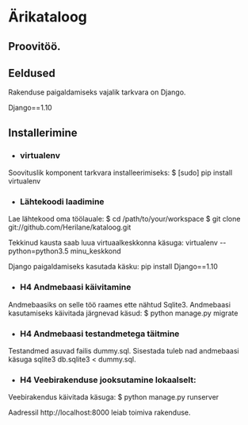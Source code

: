 # Ärikataloog
## Proovitöö.

## Eeldused
Rakenduse paigaldamiseks vajalik tarkvara on Django.

Django==1.10

## Installerimine

* ### virtualenv
Soovituslik komponent tarkvara installeerimiseks: 
$ [sudo] pip install virtualenv

* ### Lähtekoodi laadimine
Lae lähtekood oma töölauale:
$ cd /path/to/your/workspace
$ git clone git://github.com/Herilane/kataloog.git

Tekkinud kausta saab luua virtuaalkeskkonna käsuga:
virtualenv --python=python3.5 minu_keskkond

Django paigaldamiseks kasutada käsku:
pip install Django==1.10 

* ### H4 Andmebaasi käivitamine
Andmebaasiks on selle töö raames ette nähtud Sqlite3. Andmebaasi kasutamiseks käivitada järgnevad käsud:
$ python manage.py migrate

* ### H4 Andmebaasi testandmetega täitmine
Testandmed asuvad failis dummy.sql. Sisestada tuleb nad andmebaasi käsuga sqlite3 db.sqlite3 < dummy.sql.

* ### H4 Veebirakenduse jooksutamine lokaalselt:
Veebirakendus käivitada käsuga:
$ python manage.py runserver

Aadressil http://localhost:8000 leiab toimiva rakenduse.
